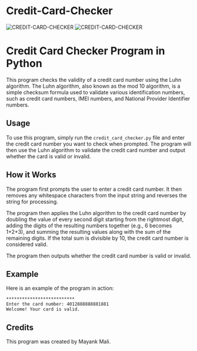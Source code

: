 # Credit-Card-Checker
![CREDIT-CARD-CHECKER](PASSWORD_WEEK.png)
![CREDIT-CARD-CHECKER](valid-card-number.png)

# Credit Card Checker Program in Python

This program checks the validity of a credit card number using the Luhn algorithm. The Luhn algorithm, also known as the mod 10 algorithm, is a simple checksum formula used to validate various identification numbers, such as credit card numbers, IMEI numbers, and National Provider Identifier numbers.

## Usage

To use this program, simply run the `credit_card_checker.py` file and enter the credit card number you want to check when prompted. The program will then use the Luhn algorithm to validate the credit card number and output whether the card is valid or invalid.

## How it Works

The program first prompts the user to enter a credit card number. It then removes any whitespace characters from the input string and reverses the string for processing.

The program then applies the Luhn algorithm to the credit card number by doubling the value of every second digit starting from the rightmost digit, adding the digits of the resulting numbers together (e.g., 6 becomes 1+2+3), and summing the resulting values along with the sum of the remaining digits. If the total sum is divisible by 10, the credit card number is considered valid.

The program then outputs whether the credit card number is valid or invalid.

## Example

Here is an example of the program in action:

```
**************************
Enter the card number: 4012888888881881
Welcome! Your card is valid.
```

## Credits

This program was created by Mayank Mali.
